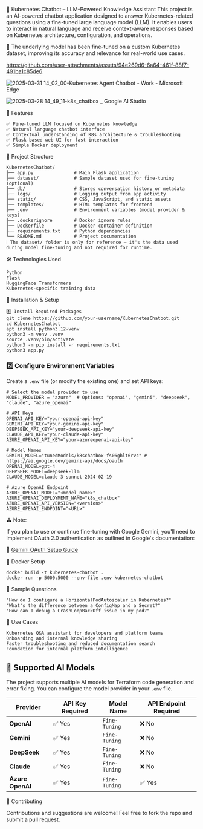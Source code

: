 🤖 Kubernetes Chatbot – LLM-Powered Knowledge Assistant
This project is an AI-powered chatbot application designed to answer Kubernetes-related questions using a fine-tuned large language model (LLM). It enables users to interact in natural language and receive context-aware responses based on Kubernetes architecture, configuration, and operations.

🧠 The underlying model has been fine-tuned on a custom Kubernetes dataset, improving its accuracy and relevance for real-world use cases.

https://github.com/user-attachments/assets/94e269d6-6a64-461f-88f7-491ba1c85de6

![2025-03-31 14_02_00-Kubernetes Agent Chatbot - Work - Microsoft​ Edge](https://github.com/user-attachments/assets/d43ee038-8f60-482e-8b28-3560eb0dfe4c)

![2025-03-28 14_49_11-k8s_chatbox _ Google AI Studio](https://github.com/user-attachments/assets/93fb49e3-e4e1-4943-b414-3cb53eaebdba)


🚀 Features
```
✅ Fine-tuned LLM focused on Kubernetes knowledge
✅ Natural language chatbot interface
✅ Contextual understanding of K8s architecture & troubleshooting
✅ Flask-based web UI for fast interaction
✅ Simple Docker deployment
```
📁 Project Structure
```
KubernetesChatbot/
├── app.py               # Main Flask application
├── dataset/             # Sample dataset used for fine-tuning (optional)
├── db/                  # Stores conversation history or metadata
├── logs/                # Logging output from app activity
├── static/              # CSS, JavaScript, and static assets
├── templates/           # HTML templates for frontend
├── .env                 # Environment variables (model provider & keys)
├── .dockerignore        # Docker ignore rules
├── Dockerfile           # Docker container definition
├── requirements.txt     # Python dependencies
└── README.md            # Project documentation
ℹ️ The dataset/ folder is only for reference — it's the data used during model fine-tuning and not required for runtime.
```
🛠️ Technologies Used
```
Python
Flask
HuggingFace Transformers
Kubernetes-specific training data
```
🔧 Installation & Setup
```
1️⃣ Install Required Packages
git clone https://github.com/your-username/KubernetesChatbot.git
cd KubernetesChatbot
apt install python3.12-venv
python3 -m venv .venv
source .venv/bin/activate
python3 -m pip install -r requirements.txt
python3 app.py
```
### 2️⃣ Configure Environment Variables
Create a `.env` file (or modify the existing one) and set API keys:
```
# Select the model provider to use
MODEL_PROVIDER = "azure"  # Options: "openai", "gemini", "deepseek", "claude", "azure_openai"

# API Keys
OPENAI_API_KEY="your-openai-api-key"
GEMINI_API_KEY="your-gemini-api-key"
DEEPSEEK_API_KEY="your-deepseek-api-key"
CLAUDE_API_KEY="your-claude-api-key"
AZURE_OPENAI_API_KEY="your-azureopenai-api-key"

# Model Names
GEMINI_MODEL="tunedModels/k8schatbox-fs06ghlt6rvc" # https://ai.google.dev/gemini-api/docs/oauth
OPENAI_MODEL=gpt-4
DEEPSEEK_MODEL=deepseek-llm
CLAUDE_MODEL=claude-3-sonnet-2024-02-19

# Azure OpenAI Endpoint
AZURE_OPENAI_MODEL="<model_name>"
AZURE_OPENAI_DEPLOYMENT_NAME="k8s_chatbox"
AZURE_OPENAI_API_VERSION="<version>"
AZURE_OPENAI_ENDPOINT="<URL>"
```
⚠️ Note:

If you plan to use or continue fine-tuning with Google Gemini, you'll need to implement OAuth 2.0 authentication as outlined in Google's documentation:

🔗 [Gemini OAuth Setup Guide](https://ai.google.dev/gemini-api/docs/oauth)

🐳 Docker Setup
```
docker build -t kubernetes-chatbot .
docker run -p 5000:5000 --env-file .env kubernetes-chatbot
```
💬 Sample Questions
```
"How do I configure a HorizontalPodAutoscaler in Kubernetes?"
"What's the difference between a ConfigMap and a Secret?"
"How can I debug a CrashLoopBackOff issue in my pod?"
```
🎯 Use Cases
```
Kubernetes Q&A assistant for developers and platform teams
Onboarding and internal knowledge sharing
Faster troubleshooting and reduced documentation search
Foundation for internal platform intelligence
```
## 🤖 Supported AI Models

The project supports multiple AI models for Terraform code generation and error fixing. You can configure the model provider in your `.env` file.

| Provider      | API Key Required | Model Name           | API Endpoint Required |
|--------------|----------------|----------------------|----------------------|
| **OpenAI**       | ✅ Yes         | `Fine-Tuning`   | ❌ No  |
| **Gemini**       | ✅ Yes         | `Fine-Tuning`   | ❌ No  |
| **DeepSeek**     | ✅ Yes         | `Fine-Tuning`   | ❌ No  |
| **Claude**       | ✅ Yes         | `Fine-Tuning`   | ❌ No  |
| **Azure OpenAI** | ✅ Yes         | `Fine-Tuning`   | ✅ Yes |

🤝 Contributing

Contributions and suggestions are welcome! Feel free to fork the repo and submit a pull request.
